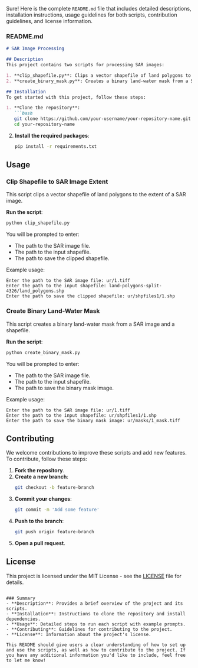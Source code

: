Sure! Here is the complete `README.md` file that includes detailed descriptions, installation instructions, usage guidelines for both scripts, contribution guidelines, and license information.

### README.md

```markdown
# SAR Image Processing

## Description
This project contains two scripts for processing SAR images:

1. **clip_shapefile.py**: Clips a vector shapefile of land polygons to the extent of a SAR image.
2. **create_binary_mask.py**: Creates a binary land-water mask from a SAR image and a shapefile.

## Installation
To get started with this project, follow these steps:

1. **Clone the repository**:
   ```bash
   git clone https://github.com/your-username/your-repository-name.git
   cd your-repository-name
   ```
2. **Install the required packages**:
   ```bash
   pip install -r requirements.txt
   ```

## Usage

### Clip Shapefile to SAR Image Extent
This script clips a vector shapefile of land polygons to the extent of a SAR image.

**Run the script**:
```bash
python clip_shapefile.py
```

You will be prompted to enter:
- The path to the SAR image file.
- The path to the input shapefile.
- The path to save the clipped shapefile.

Example usage:
```
Enter the path to the SAR image file: ur/1.tiff
Enter the path to the input shapefile: land-polygons-split-4326/land_polygons.shp
Enter the path to save the clipped shapefile: ur/shpfiles1/1.shp
```

### Create Binary Land-Water Mask
This script creates a binary land-water mask from a SAR image and a shapefile.

**Run the script**:
```bash
python create_binary_mask.py
```

You will be prompted to enter:
- The path to the SAR image file.
- The path to the input shapefile.
- The path to save the binary mask image.

Example usage:
```
Enter the path to the SAR image file: ur/1.tiff
Enter the path to the input shapefile: ur/shpfiles1/1.shp
Enter the path to save the binary mask image: ur/masks/1_mask.tiff
```

## Contributing
We welcome contributions to improve these scripts and add new features. To contribute, follow these steps:

1. **Fork the repository**.
2. **Create a new branch**:
   ```bash
   git checkout -b feature-branch
   ```
3. **Commit your changes**:
   ```bash
   git commit -m 'Add some feature'
   ```
4. **Push to the branch**:
   ```bash
   git push origin feature-branch
   ```
5. **Open a pull request**.

## License
This project is licensed under the MIT License - see the [LICENSE](LICENSE) file for details.

```

### Summary
- **Description**: Provides a brief overview of the project and its scripts.
- **Installation**: Instructions to clone the repository and install dependencies.
- **Usage**: Detailed steps to run each script with example prompts.
- **Contributing**: Guidelines for contributing to the project.
- **License**: Information about the project's license.

This README should give users a clear understanding of how to set up and use the scripts, as well as how to contribute to the project. If you have any additional information you'd like to include, feel free to let me know!